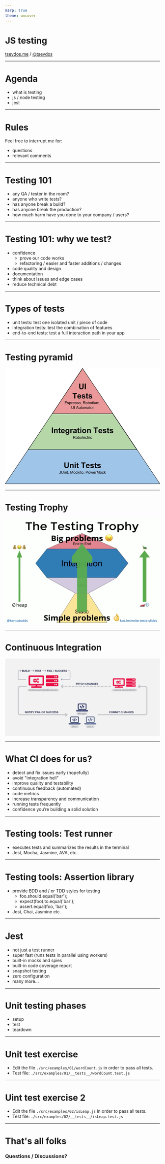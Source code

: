 ```yaml
---
marp: true
theme: uncover
---
```


# JS testing

[tsevdos.me](https://tsevdos.me/) / [@tsevdos](https://twitter.com/tsevdos)

---

# Agenda

- what is testing
- js / node testing
- jest

---

# Rules

Feel free to interrupt me for:

- questions
- relevant comments

---

# Testing 101

- any QA / tester in the room?
- anyone who write tests?
- has anyone break a build?
- has anyone break the production?
- how much harm have you done to your company / users?

---

# Testing 101: why we test?

- confidence
  - prove our code works
  - refactoring / easier and faster additions / changes
- code quality and design
- documentation
- think about issues and edge cases
- reduce technical debt

---

# Types of tests

- unit tests: test one isolated unit / piece of code
- integration tests: test the combination of features
- end-to-end tests: test a full interaction path in your app

---

# Testing pyramid

![height:550px](./assets/testing-pyramid.jpeg)

---

# Testing Trophy

![height:550px](./assets/testing-trophy.png)

---

# Continuous Integration

![](./assets/ci-cd.jpg)

---

# What CI does for us?

- detect and fix issues early (hopefully)
- avoid "integration hell"
- improve quality and testability
- continuous feedback (automated)
- code metrics
- increase transparency and communication
- running tests frequently
- confidence you’re building a solid solution

---

# Testing tools: Test runner

- executes tests and summarizes the results in the terminal
- Jest, Mocha, Jasmine, AVA, etc.

---

# Testing tools: Assertion library

- provide BDD and / or TDD styles for testing
  - foo.should.equal('bar');
  - expect(foo).to.equal('bar');
  - assert.equal(foo, 'bar');
- Jest, Chai, Jasmine etc.

---

# Jest

- not just a test runner
- super fast (runs tests in parallel using workers)
- built-in mocks and spies
- built-in code coverage report
- snapshot testing
- zero configuration
- many more...

<!-- ---

# Testing tools: e2e-testing tools

- act as a real user / browser
- Cypress, Playwright, Selenium, Puppeteer -->

---

# Unit testing phases

- setup
- test
- teardown

---

# Unit test exercise

- Edit the file `./src/examples/01/wordCount.js` in order to pass all tests.
- Test file: `./src/examples/01/__tests__/wordCount.test.js`

---

# Uint test exercise 2

- Edit the file `./src/examples/02/isLeap.js` in order to pass all tests.
- Test file: `./src/examples/02/__tests__/isLeap.test.js`

---

<!--
# React testing library

- jest test runner
- render library
- testing components

---

# React testing library

A JS testing library, builds on top of [DOM Testing Library](https://testing-library.com/docs/dom-testing-library/intro/) by adding APIs for working with React components.

---

# React testing library

- plays good with jest test runner
- light-weight solution for testing
- works with any environment that provides DOM APIs

---

# Snapshot Testing

Snapshot tests are a very useful tool whenever you want to make sure your UI does not change unexpectedly.

---

# React testing

Examples 03 - 05

---

# Snapshots issues

- they fail on implementation details
- accidentally update snapshots (without really reviewing them)

---

# React testing library exercise

`(./app/examples/06/Input.test.js)`

- Write tests for this simple component

---

# End to end testing

- what is Cypress
- Cypress features
- what you can do with it

---

# What is Cypress

- end to end testing tool
- great features
- developer friendly
- easy to learn & setup

---

# Features: automatic waiting

- commands that make sence
- never add waits or sleeps to your tests
- waits for commands and assertions
  before moving on
- no more async hell

---

# Features: time travel

- snapshots as your tests run
- use the "command log" to see
  what happened at each step

---

# Features: the rest

- informative and intuitive debugging
- spies and stubs (you can even
  stub network traffic)
- screenshots and videos
- it's fast and live reloads
- many more...

---

# Cypress test runner

- electron app (UI mode)
- terminal (headeless mode)

---

# Supported browsers

- Electron (terminal)
- Chrome / Chromium (canary)
- Edge (beta and canary)
- Firefox (developer edition and nightly)
- Safari and Internet Explorer are not officially supported

---

# End-2-end tests demo

- run tests in terminal
- run tests UI
- have a look at the project

---
-->

# That's all folks

### Questions / Discussions?
